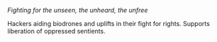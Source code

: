 *Fighting for the unseen, the unheard, the unfree*

Hackers aiding biodrones and uplifts in their fight for rights.
Supports liberation of oppressed sentients.